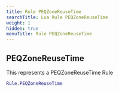 ```yaml
---
title: Rule PEQZoneReuseTime
searchTitle: Lua Rule PEQZoneReuseTime
weight: 1
hidden: true
menuTitle: Rule PEQZoneReuseTime
---
```

## PEQZoneReuseTime

This represents a PEQZoneReuseTime Rule
```lua
Rule.PEQZoneReuseTime
```